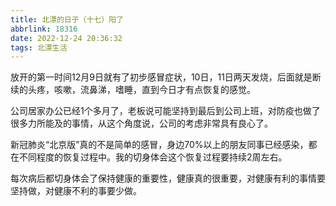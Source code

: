 ```yaml
---
title: 北漂的日子（十七）阳了
abbrlink: 18316
date: 2022-12-24 20:36:32
tags: 北漂生活
---
```


放开的第一时间12月9日就有了初步感冒症状，10日，11日两天发烧，后面就是断续的头疼，咳嗽，流鼻涕，嗜睡，直到今日才有点恢复的感觉。

公司居家办公已经1个多月了，老板说可能坚持到最后到公司上班，对防疫也做了很多力所能及的事情，从这个角度说，公司的考虑非常具有良心了。

新冠肺炎“北京版”真的不是简单的感冒，身边70%以上的朋友同事已经感染，都在不同程度的恢复过程中。我的切身体会这个恢复过程要持续2周左右。

每次病后都切身体会了保持健康的重要性，健康真的很重要，对健康有利的事情要坚持做，对健康不利的事要少做。